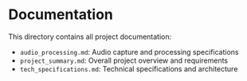 # Documentation

This directory contains all project documentation:

- `audio_processing.md`: Audio capture and processing specifications
- `project_summary.md`: Overall project overview and requirements
- `tech_specifications.md`: Technical specifications and architecture